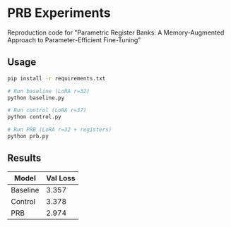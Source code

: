 # PRB Experiments

Reproduction code for "Parametric Register Banks: A Memory-Augmented Approach to Parameter-Efficient Fine-Tuning"

## Usage

```bash
pip install -r requirements.txt

# Run baseline (LoRA r=32)
python baseline.py

# Run control (LoRA r=37) 
python control.py

# Run PRB (LoRA r=32 + registers)
python prb.py
```

## Results

| Model | Val Loss |
|-------|----------|
| Baseline | 3.357 |
| Control | 3.378 |
| PRB | 2.974 |
